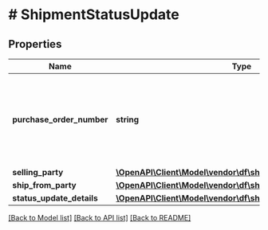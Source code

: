 # # ShipmentStatusUpdate

## Properties

Name | Type | Description | Notes
------------ | ------------- | ------------- | -------------
**purchase_order_number** | **string** | Purchase order number of the shipment for which to update the shipment status. |
**selling_party** | [**\OpenAPI\Client\Model\vendor\df\shipping\PartyIdentification**](PartyIdentification.md) |  |
**ship_from_party** | [**\OpenAPI\Client\Model\vendor\df\shipping\PartyIdentification**](PartyIdentification.md) |  |
**status_update_details** | [**\OpenAPI\Client\Model\vendor\df\shipping\StatusUpdateDetails**](StatusUpdateDetails.md) |  |

[[Back to Model list]](../../README.md#models) [[Back to API list]](../../README.md#endpoints) [[Back to README]](../../README.md)
